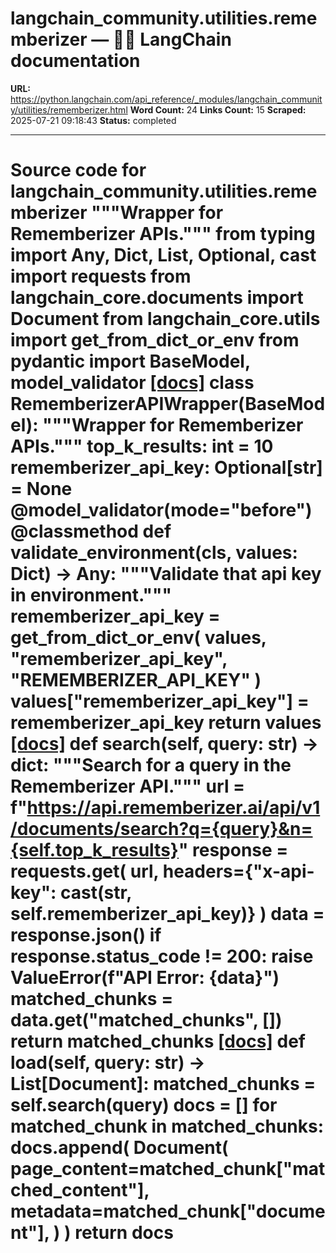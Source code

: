 # langchain_community.utilities.rememberizer — 🦜🔗 LangChain  documentation

**URL:** https://python.langchain.com/api_reference/_modules/langchain_community/utilities/rememberizer.html
**Word Count:** 24
**Links Count:** 15
**Scraped:** 2025-07-21 09:18:43
**Status:** completed

---

# Source code for langchain\_community.utilities.rememberizer               """Wrapper for Rememberizer APIs."""          from typing import Any, Dict, List, Optional, cast          import requests     from langchain_core.documents import Document     from langchain_core.utils import get_from_dict_or_env     from pydantic import BaseModel, model_validator                              [[docs]](https://python.langchain.com/api_reference/community/utilities/langchain_community.utilities.rememberizer.RememberizerAPIWrapper.html#langchain_community.utilities.rememberizer.RememberizerAPIWrapper)     class RememberizerAPIWrapper(BaseModel):         """Wrapper for Rememberizer APIs."""              top_k_results: int = 10         rememberizer_api_key: Optional[str] = None              @model_validator(mode="before")         @classmethod         def validate_environment(cls, values: Dict) -> Any:             """Validate that api key in environment."""             rememberizer_api_key = get_from_dict_or_env(                 values, "rememberizer_api_key", "REMEMBERIZER_API_KEY"             )             values["rememberizer_api_key"] = rememberizer_api_key                  return values                         [[docs]](https://python.langchain.com/api_reference/community/utilities/langchain_community.utilities.rememberizer.RememberizerAPIWrapper.html#langchain_community.utilities.rememberizer.RememberizerAPIWrapper.search)         def search(self, query: str) -> dict:             """Search for a query in the Rememberizer API."""             url = f"https://api.rememberizer.ai/api/v1/documents/search?q={query}&n={self.top_k_results}"             response = requests.get(                 url, headers={"x-api-key": cast(str, self.rememberizer_api_key)}             )             data = response.json()                  if response.status_code != 200:                 raise ValueError(f"API Error: {data}")                  matched_chunks = data.get("matched_chunks", [])             return matched_chunks                                        [[docs]](https://python.langchain.com/api_reference/community/utilities/langchain_community.utilities.rememberizer.RememberizerAPIWrapper.html#langchain_community.utilities.rememberizer.RememberizerAPIWrapper.load)         def load(self, query: str) -> List[Document]:             matched_chunks = self.search(query)             docs = []             for matched_chunk in matched_chunks:                 docs.append(                     Document(                         page_content=matched_chunk["matched_content"],                         metadata=matched_chunk["document"],                     )                 )             return docs